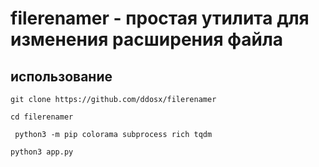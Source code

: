 # filerenamer - простая утилита для изменения расширения файла
## использование 
`git clone https://github.com/ddosx/filerenamer`

`cd filerenamer`

` python3 -m pip colorama subprocess rich tqdm`

`python3 app.py `
